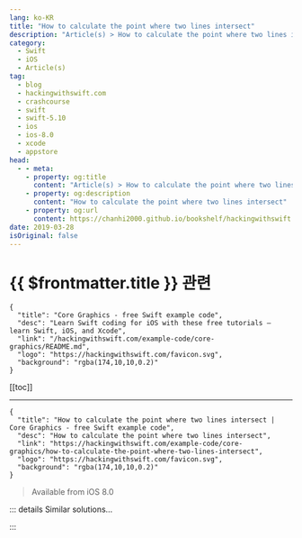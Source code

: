 ```yaml
---
lang: ko-KR
title: "How to calculate the point where two lines intersect"
description: "Article(s) > How to calculate the point where two lines intersect"
category:
  - Swift
  - iOS
  - Article(s)
tag: 
  - blog
  - hackingwithswift.com
  - crashcourse
  - swift
  - swift-5.10
  - ios
  - ios-8.0
  - xcode
  - appstore
head:
  - - meta:
    - property: og:title
      content: "Article(s) > How to calculate the point where two lines intersect"
    - property: og:description
      content: "How to calculate the point where two lines intersect"
    - property: og:url
      content: https://chanhi2000.github.io/bookshelf/hackingwithswift.com/example-code/core-graphics/how-to-calculate-the-point-where-two-lines-intersect.html
date: 2019-03-28
isOriginal: false
---
```


# {{ $frontmatter.title }} 관련

```component VPCard
{
  "title": "Core Graphics - free Swift example code",
  "desc": "Learn Swift coding for iOS with these free tutorials – learn Swift, iOS, and Xcode",
  "link": "/hackingwithswift.com/example-code/core-graphics/README.md",
  "logo": "https://hackingwithswift.com/favicon.svg",
  "background": "rgba(174,10,10,0.2)"
}
```

[[toc]]

---

```component VPCard
{
  "title": "How to calculate the point where two lines intersect | Core Graphics - free Swift example code",
  "desc": "How to calculate the point where two lines intersect",
  "link": "https://hackingwithswift.com/example-code/core-graphics/how-to-calculate-the-point-where-two-lines-intersect",
  "logo": "https://hackingwithswift.com/favicon.svg",
  "background": "rgba(174,10,10,0.2)"
}
```

> Available from iOS 8.0

<!-- TODO: 작성 -->

<!-- 
Finding where two lines cross can be done by calculating their cross product. The code below returns an optional tuple containing the X and Y intersection points, or nil if they don’t cross at all.

**Note:** Core Graphics doesn’t give us a `CGLine` type, so you’ll need pass this four points: where the first line starts and ends, and where the second line starts and ends.

```swift
func linesCross(start1: CGPoint, end1: CGPoint, start2: CGPoint, end2: CGPoint) -> (x: CGFloat, y: CGFloat)? {
    // calculate the differences between the start and end X/Y positions for each of our points
    let delta1x = end1.x - start1.x
    let delta1y = end1.y - start1.y
    let delta2x = end2.x - start2.x
    let delta2y = end2.y - start2.y

    // create a 2D matrix from our vectors and calculate the determinant
    let determinant = delta1x * delta2y - delta2x * delta1y

    if abs(determinant) < 0.0001 {
        // if the determinant is effectively zero then the lines are parallel/colinear
        return nil
    }

    // if the coefficients both lie between 0 and 1 then we have an intersection
    let ab = ((start1.y - start2.y) * delta2x - (start1.x - start2.x) * delta2y) / determinant

    if ab > 0 && ab < 1 {
        let cd = ((start1.y - start2.y) * delta1x - (start1.x - start2.x) * delta1y) / determinant

        if cd > 0 && cd < 1 {
            // lines cross – figure out exactly where and return it
            let intersectX = start1.x + ab * delta1x
            let intersectY = start1.y + ab * delta1y
            return (intersectX, intersectY)
        }
    }

    // lines don't cross
    return nil
}
```

Note: this code is adapted from “Intersection of Two Lines in Three-Space”, which is a one-page chapter by Ronald Goodman in the book Graphics Gems. For more on how cross products work, I can highly recomend the book “Essential Mathematics for Games and Interactive Applications” by James M. Van Verth and Lars M. Bishop.

-->

::: details Similar solutions…

<!--
/example-code/core-graphics/how-to-calculate-the-distance-between-two-cgpoints">How to calculate the distance between two CGPoints 
/example-code/core-graphics/how-to-calculate-the-manhattan-distance-between-two-cgpoints">How to calculate the Manhattan distance between two CGPoints 
/example-code/core-graphics/how-to-draw-lines-in-core-graphics-moveto-and-addlineto">How to draw lines in Core Graphics: move(to:) and addLine(to:) 
/example-code/strings/how-to-get-the-lines-in-a-string-as-an-array">How to get the lines in a string as an array 
/example-code/strings/how-to-specify-floating-point-precision-in-a-string">How to specify floating-point precision in a string</a>
-->

:::

